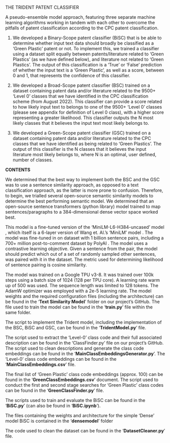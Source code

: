 THE TRIDENT PATENT CLASSIFIER

A pseudo-ensemble model approach, featuring three separate machine learning algorithms working in tandem with each other to overcome the pitfalls of patent classification according to the CPC patent classification.

1.	We developed a Binary-Scope patent classifier (BiSC) that is be able to determine whether input text data should broadly be classified as a ‘Green Plastic’ patent or not. To implement this, we trained a classifier using a dataset split equally between patents/literature related to ‘Green Plastics’ (as we have defined below), and literature not related to ‘Green Plastics’. The output of this classification is a ‘True’ or ‘False’ prediction of whether the input text is a ‘Green Plastic’, as well as a score, between 0 and 1, that represents the confidence of this classifier.

3.	We developed a Broad-Scope patent classifier (BSC) trained on a dataset containing patent data and/or literature related to the 9500+ ‘Level 0’ classes that we have identified in the CPC classification scheme (from August 2022). This classifier can provide a score related to how likely input text to belongs to one of the 9500+ ‘Level 0’ classes (please see appendix for definition of Level 0 class), with a higher score representing a greater likelihood. This classifier outputs the N most likely classes that it believes the input text most likely belongs to.

3.	We developed a Green-Scope patent classifier (GSC) trained on a dataset containing patent data and/or literature related to the CPC classes that we have identified as being related to ‘Green Plastics’. The output of this classifier is the N classes that it believes the input literature most likely belongs to, where N is an optimal, user defined, number of classes.

**CONTENTS**

We determined that the best way to implement both the BSC and the GSC was to use a sentence similarity approach, as opposed to a text classification approach, as the latter is more prone to confusion. Therefore, to begin, we trialled several open-source semantic similarity models to determine the best performing semantic model. We determined that an open-source sentence transformers (python library) model trained to map sentences/paragraphs to a 384-dimensional dense vector space worked best.

This model is a fine-tuned version of the ‘MiniLM-L6-H384-uncased’ model , which itself is a 6-layer version of Wang et. Al.’s ‘MiniLM’ model . The model was fine-tuned in on dataset with 1 billion sentence pairs, including a 700+ million post-to-comment dataset by PolyAI . The model uses a contrastive learning objective. Given a sentence from the pair, the model should predict which out of a set of randomly sampled other sentences, was paired with it in the dataset. The metric used for determining likelihood of sentence pairing is cosine similarity.

The model was trained on a Google TPU v3-8. It was trained over 100k steps using a batch size of 1024 (128 per TPU core). A learning rate warm up of 500 was used. The sequence length was limited to 128 tokens. The AdamW optimizer was employed with a 2e-5 learning rate. The model weights and the required configuration files (including the architecture) can be found in the ‘**Text Similarity Model**’ folder on our project’s GitHub. The file used to train the model can be found in the ‘**train.py**’ file within the same folder.


The script to implement the Trident model, including the implementation of the BSC, BiSC and GSC, can be found in the ‘**TridentModel.py**’ file. 

The script used to extract the ‘Level-0’ class code and their full associated description can be found in the ‘ClassFinder.py’ file on our project’s GitHub. The script used to clean descriptions and generate the class code embeddings can be found in the ‘**MainClassEmbeddingsGenerator.py**’. The ‘Level-0’ class code embeddings can be found in the ‘**MainClassEmbeddings.csv**’ file.

The final list of ‘Green Plastic’ class code embeddings (approx. 100) can be found in the ‘**GreenClassEmbeddings.csv**’  document. The script used to conduct the first and second stage searches for ‘Green Plastic’ class codes can be found in the ‘**GreenClassFinder.py**’ file.

The scripts used to train and evaluate the BiSC can be found in the ‘**BiSC.py**’ (can also be found in ‘**BiSC.ipynb**’).

The files containing the weights and architecture for the simple ‘Dense’ model BiSC is contained in the ‘**densemodel**’ folder 

The code used to clean the dataset can be found in the ‘**DatasetCleaner.py**’ file.




